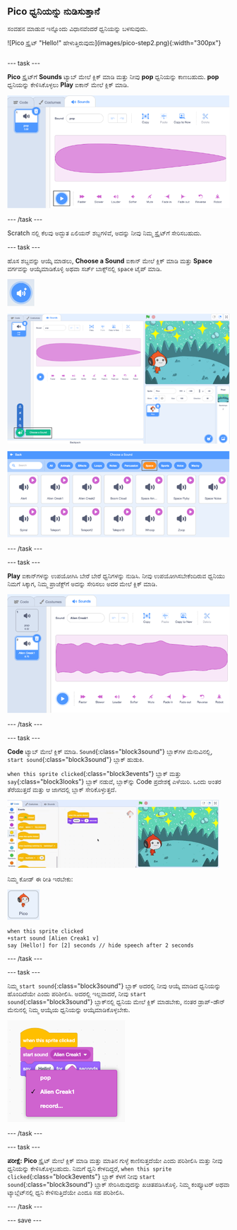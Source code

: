 ## Pico ಧ್ವನಿಯನ್ನು ನುಡಿಸುತ್ತಾನೆ

<div style="display: flex; flex-wrap: wrap">
<div style="flex-basis: 200px; flex-grow: 1; margin-right: 15px;">
ಸಂವಹನ ಮಾಡುವ ಇನ್ನೊಂದು ವಿಧಾನವೆಂದರೆ ಧ್ವನಿಯನ್ನು ಬಳಸುವುದು.
</div>
<div>

![Pico ಸ್ಪ್ರೈಟ್ "Hello!" ಹೇಳುತ್ತಿರುವುದು]‌(images/pico-step2.png){:width="300px"}

</div>
</div>

--- task ---

**Pico** ಸ್ಪ್ರೈಟ್‌ಗೆ **Sounds** ಟ್ಯಾಬ್‌ ಮೇಲೆ ಕ್ಲಿಕ್‌ ಮಾಡಿ ಮತ್ತು ನೀವು **pop** ಧ್ವನಿಯನ್ನು ಕಾಣಬಹುದು. **pop** ಧ್ವನಿಯನ್ನು ಕೇಳಿಸಿಕೊಳ್ಳಲು **Play** ಐಕಾನ್‌ ಮೇಲೆ ಕ್ಲಿಕ್‌ ಮಾಡಿ.

![Sounds ಟ್ಯಾಬ್‌ನಲ್ಲಿ pop ಧ್ವನಿಯನ್ನು ನುಡಿಸುವುದು.](images/pico-sound-play.png)

--- /task ---

Scratch‌ ನಲ್ಲಿ ಕೆಲವು ಅದ್ಭುತ ಏಲಿಯನ್ ಶಬ್ದಗಳಿವೆ, ಅದನ್ನು ನೀವು ನಿಮ್ಮ ಸ್ಪ್ರೈಟ್‌ಗೆ ಸೇರಿಸಬಹುದು.

--- task ---

ಹೊಸ ಶಬ್ದವನ್ನು ಆಯ್ಕೆ ಮಾಡಲು, **Choose a Sound** ಐಕಾನ್‌ ಮೇಲೆ ಕ್ಲಿಕ್‌ ಮಾಡಿ ಮತ್ತು **Space** ವರ್ಗವನ್ನು ಆಯ್ಕೆಮಾಡಿಕೊಳ್ಳಿ ಅಥವಾ ಸರ್ಚ್‌ ಬಾಕ್ಸ್‌ನಲ್ಲಿ `space` ಟೈಪ್‌ ಮಾಡಿ.

!['Choose a Sound' ಐಕಾನ್.](images/sound-button.png)

!['Choose a Sound' ಹೈಲೈಟ್‌ ಮಾಡಿರುವ Scratch ಎಡಿಟರ್‌.](images/pico-choose-sound.png)

![Sound Library ಯಲ್ಲಿ 'Space' ವರ್ಗ.](images/pico-space-category.png)

--- /task ---

--- task ---

**Play** ಐಕಾನ್‌ಗಳನ್ನು ಉಪಯೋಗಿಸಿ ಬೇರೆ ಬೇರೆ ಧ್ವನಿಗಳನ್ನು ನುಡಿಸಿ. ನೀವು ಉಪಯೋಗಿಸಬೇಕೆಂದಿರುವ ಧ್ವನಿಯು ನಿಮಗೆ ಸಿಕ್ಕಾಗ, ನಿಮ್ಮ ಪ್ರಾಜೆಕ್ಟ್‌ಗೆ ಅದನ್ನು ಸೇರಿಸಲು ಅದರ ಮೇಲೆ ಕ್ಲಿಕ್‌ ಮಾಡಿ.

![ಉದಾಹರಣೆಗೆ Sounds ಟ್ಯಾಬ್‌ನಲ್ಲಿ pop ಧ್ವನಿಯಡಿಯಲ್ಲಿ ತೋರಿಸಿರುವ (Alien Creak1) ಧ್ವನಿ.](images/pico-inserted-sound.png)

--- /task ---

--- task ---

**Code** ಟ್ಯಾಬ್‌ ಮೇಲೆ ಕ್ಲಿಕ್‌ ಮಾಡಿ. `Sound`{:class="block3sound"} ಬ್ಲಾಕ್‌ಗಳ ಮೆನುವಿನಲ್ಲಿ, `start sound`{:class="block3sound"} ಬ್ಲಾಕ್‌ ಹುಡುಕಿ.

`when this sprite clicked`{:class="block3events"} ಬ್ಲಾಕ್‌ ಮತ್ತು `say`{:class="block3looks"} ಬ್ಲಾಕ್‌ ನಡುವೆ, ಬ್ಲಾಕ್‌ನ್ನು Code ಪ್ರದೇಶಕ್ಕೆ ಎಳೆಯಿರಿ. ಒಂದು ಅಂತರ ತೆರೆಯುತ್ತದೆ ಮತ್ತು ಆ ಜಾಗದಲ್ಲಿ ಬ್ಲಾಕ್‌ ಸೇರಿಕೊಳ್ಳುತ್ತದೆ.

![ಎರಡು ಬ್ಲಾಕ್‌ಗಳ ನಡುವೆ 'start sound' ಬ್ಲಾಕ್‌ ಸೇರಿಸಲಾಗಿದೆ.](images/pico-insert-block.gif)

ನಿಮ್ಮ ಕೋಡ್ ಈ ರೀತಿ ಇರಬೇಕು:

![Pico ಸ್ಪ್ರೈಟ್.](images/pico-sprite.png)

```blocks3
when this sprite clicked
+start sound [Alien Creak1 v] 
say [Hello!] for [2] seconds // hide speech after 2 seconds
```

--- /task ---

--- task ---

ನಿಮ್ಮ `start sound`{:class="block3sound"} ಬ್ಲಾಕ್‌ ಅದರಲ್ಲಿ ನೀವು ಆಯ್ಕೆ ಮಾಡಿದ ಧ್ವನಿಯನ್ನು ಹೊಂದಿದೆಯೇ ಎಂದು ಪರಿಶೀಲಿಸಿ. ಅದರಲ್ಲಿ ಇಲ್ಲವಾದರೆ, ನೀವು `start sound`{:class="block3sound"} ಬ್ಲಾಕ್‌ನಲ್ಲಿ ಧ್ವನಿಯ ಮೇಲೆ ಕ್ಲಿಕ್‌ ಮಾಡಬೇಕು, ನಂತರ ಡ್ರಾಪ್-ಡೌನ್‌ ಮೆನುನಲ್ಲಿ ನಿಮ್ಮ ಆಯ್ಕೆಯ ಧ್ವನಿಯನ್ನು ಆಯ್ಕೆಮಾಡಿಕೊಳ್ಳಬೇಕು.

!['start sound'‌ ಬ್ಲಾಕ್‌ ಒಳಗೆ ಡ್ರಾಪ್‌-ಡೌನ್‌ ಮೆನುನಲ್ಲಿ Alien Creak1 ಧ್ವನಿಯ ಮೇಲೆ ಕ್ಲಿಕ್‌ ಮಾಡುವುದು.](images/pico-sound-menu.png)

--- /task ---

--- task ---

**ಪರೀಕ್ಷೆ:** **Pico** ಸ್ಪ್ರೈಟ್‌ ಮೇಲೆ ಕ್ಲಿಕ್‌ ಮಾಡಿ ಮತ್ತು ಮಾತಿನ ಗುಳ್ಳೆ ಕಾಣಿಸುತ್ತದೆಯೇ ಎಂದು ಪರಿಶೀಲಿಸಿ ಮತ್ತು ನೀವು ಧ್ವನಿಯನ್ನು ಕೇಳಿಸಿಕೊಳ್ಳಬಹುದು. ನಿಮಗೆ ಧ್ವನಿ ಕೇಳದಿದ್ದರೆ, `when this sprite clicked`{:class="block3events"} ಬ್ಲಾಕ್‌ ಕೆಳಗೆ ನೀವು `start sound`{:class="block3sound"} ಬ್ಲಾಕ್‌ ಸೇರಿಸಿರುವುದನ್ನು ಖಚಿತಪಡಿಸಿಕೊಳ್ಳಿ. ನಿಮ್ಮ ಕಂಪ್ಯೂಟರ್‌ ಅಥವಾ ಟ್ಯಾಬ್ಲೆಟ್‌ನಲ್ಲಿ ಧ್ವನಿ ಕೇಳಿಸುತ್ತಿದೆಯೇ ಎಂದೂ ಸಹ ಪರಿಶೀಲಿಸಿ.

--- /task ---

--- save ---


